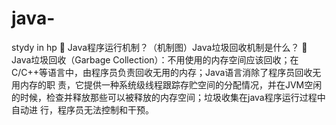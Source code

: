 # java-
stydy in hp
	Java程序运行机制？（机制图）Java垃圾回收机制是什么？
	Java垃圾回收（Garbage Collection）：不用使用的内存空间应该回收；在C/C++等语言中，由程序员负责回收无用的内存；Java语言消除了程序员回收无用内存的职 责，它提供一种系统级线程跟踪存贮空间的分配情况，并在JVM空闲的时候，检查并释放那些可以被释放的内存空间；垃圾收集在java程序运行过程中自动进 行，程序员无法控制和干预。

